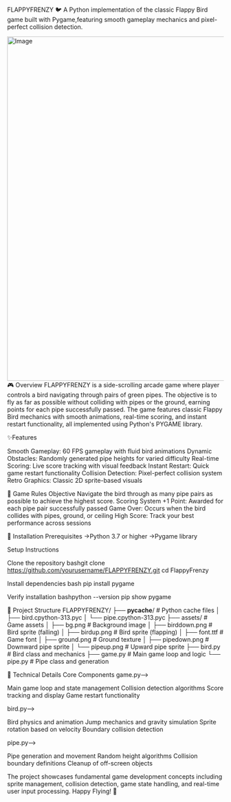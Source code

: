 FLAPPYFRENZY 🐦
A Python implementation of the classic Flappy Bird game built with Pygame,featuring smooth gameplay mechanics and pixel-perfect collision detection.

<img width="610" height="801" alt="Image" src="https://github.com/user-attachments/assets/34ea741b-1705-4ba7-89fc-62b70d98cfeb" />
🎮 Overview
FLAPPYFRENZY is a side-scrolling arcade game where player controls a bird navigating through pairs of green pipes. The objective is to fly as far as possible without
colliding with pipes or the ground, earning points for each pipe successfully passed.
The game features classic Flappy Bird mechanics with smooth animations, real-time scoring, and instant restart functionality, all implemented using Python's PYGAME library.

✨Features

Smooth Gameplay: 60 FPS gameplay with fluid bird animations
Dynamic Obstacles: Randomly generated pipe heights for varied difficulty
Real-time Scoring: Live score tracking with visual feedback
Instant Restart: Quick game restart functionality
Collision Detection: Pixel-perfect collision system
Retro Graphics: Classic 2D sprite-based visuals

🎯 Game Rules
Objective
Navigate the bird through as many pipe pairs as possible to achieve the highest score.
Scoring System
+1 Point: Awarded for each pipe pair successfully passed
Game Over: Occurs when the bird collides with pipes, ground, or ceiling
High Score: Track your best performance across sessions


🚀 Installation
Prerequisites
->Python 3.7 or higher
->Pygame library

Setup Instructions

Clone the repository
bashgit clone https://github.com/yourusername/FLAPPYFRENZY.git
cd FlappyFrenzy

Install dependencies
bash pip install pygame

Verify installation
bashpython --version
pip show pygame


📁 Project Structure
FLAPPYFRENZY/
├── __pycache__/           # Python cache files
│   ├── bird.cpython-313.pyc
│   └── pipe.cpython-313.pyc
├── assets/                # Game assets
│   ├── bg.png            # Background image
│   ├── birddown.png      # Bird sprite (falling)
│   ├── birdup.png        # Bird sprite (flapping)
│   ├── font.ttf          # Game font
│   ├── ground.png        # Ground texture
│   ├── pipedown.png      # Downward pipe sprite
│   └── pipeup.png        # Upward pipe sprite
├── bird.py               # Bird class and mechanics
├── game.py               # Main game loop and logic
└── pipe.py               # Pipe class and generation


🔧 Technical Details
Core Components
game.py-->

Main game loop and state management
Collision detection algorithms
Score tracking and display
Game restart functionality

bird.py-->

Bird physics and animation
Jump mechanics and gravity simulation
Sprite rotation based on velocity
Boundary collision detection

pipe.py-->

Pipe generation and movement
Random height algorithms
Collision boundary definitions
Cleanup of off-screen objects

The project showcases fundamental game development concepts including sprite management, collision detection,
game state handling, and real-time user input processing.
Happy Flying! 🚀


